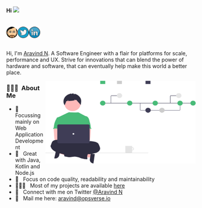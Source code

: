 #### Hi <img src="https://media.giphy.com/media/hvRJCLFzcasrR4ia7z/giphy.gif" width="20px">
<br/>
<a href="https://aravinds.life">
  <img align="left" alt="Aravind's Portfolio" width="30px" src="./assets/my-emoji.png" />
</a>
<a href="https://twitter.com/arvindnswamy_n">
  <img align="left" alt="Aravind's Twitter" width="30px" src="./assets/twitter.png" />
</a>
<a href="https://www.linkedin.com/in/aravind-n-753b41112/">
  <img align="left" alt="Aravind's LinkedIn" width="30px" src="./assets/linkedin.png" />
</a>

![]()
<br />
<br/>

Hi, I'm [Aravind N](https://aravinds.life). A Software Engineer with a flair for platforms for scale, performance and UX. Strive for innovations that can blend the power of hardware and software, that can eventually help make this world a better place. 

  <img align="right" alt="GIF" src="./assets/coding.svg" width="400" height="220" />

<!-- ### Talking about Personal Stuffs: -->
### 👨🏻‍💻 &nbsp;About Me

- 🎯 &nbsp; Focussing mainly on Web Application Development
- 🚀 &nbsp; Great with Java, Kotlin and Node.js
- 👾 &nbsp; Focus on code quality, readability and maintainability
- 👨🏻‍💻 &nbsp; Most of my projects are available [here](https://github.com/aravind-opsverse)
- 💬 &nbsp; Connect with me on Twitter [@Aravind N](https://twitter.com/arvindnswamy_n)
- 📮 &nbsp; Mail me here: aravind@opsverse.io

<div align="center">

</div>
